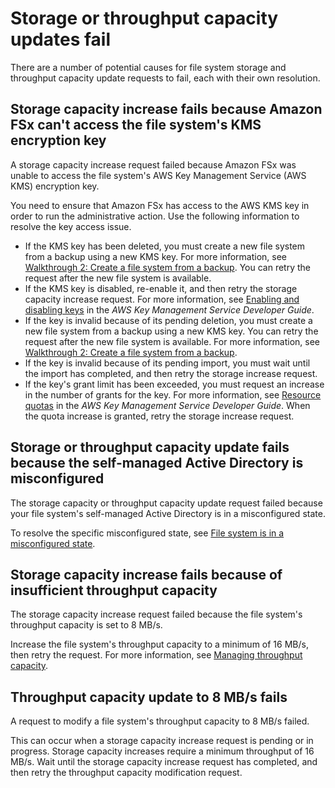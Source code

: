 # Storage or throughput capacity updates fail<a name="admin-actions-ts"></a>

There are a number of potential causes for file system storage and throughput capacity update requests to fail, each with their own resolution\.

## Storage capacity increase fails because Amazon FSx can't access the file system's KMS encryption key<a name="w236aac43c19b5"></a>

A storage capacity increase request failed because Amazon FSx was unable to access the file system's AWS Key Management Service \(AWS KMS\) encryption key\.

You need to ensure that Amazon FSx has access to the AWS KMS key in order to run the administrative action\. Use the following information to resolve the key access issue\. 
+ If the KMS key has been deleted, you must create a new file system from a backup using a new KMS key\. For more information, see [Walkthrough 2: Create a file system from a backup](walkthrough02-create-from-backup.md)\. You can retry the request after the new file system is available\.
+ If the KMS key is disabled, re\-enable it, and then retry the storage capacity increase request\. For more information, see [Enabling and disabling keys](https://docs.aws.amazon.com/kms/latest/developerguide/enabling-keys.html) in the *AWS Key Management Service Developer Guide*\.
+ If the key is invalid because of its pending deletion, you must create a new file system from a backup using a new KMS key\. You can retry the request after the new file system is available\. For more information, see [Walkthrough 2: Create a file system from a backup](walkthrough02-create-from-backup.md)\.
+ If the key is invalid because of its pending import, you must wait until the import has completed, and then retry the storage increase request\.
+ If the key's grant limit has been exceeded, you must request an increase in the number of grants for the key\. For more information, see [Resource quotas](https://docs.aws.amazon.com/kms/latest/developerguide/resource-limits.html) in the *AWS Key Management Service Developer Guide*\. When the quota increase is granted, retry the storage increase request\.

## Storage or throughput capacity update fails because the self\-managed Active Directory is misconfigured<a name="w236aac43c19b7"></a>

The storage capacity or throughput capacity update request failed because your file system's self\-managed Active Directory is in a misconfigured state\.

To resolve the specific misconfigured state, see [File system is in a misconfigured state](misconfigured-ad-config.md)\.

## Storage capacity increase fails because of insufficient throughput capacity<a name="w236aac43c19b9"></a>

The storage capacity increase request failed because the file system's throughput capacity is set to 8 MB/s\.

Increase the file system's throughput capacity to a minimum of 16 MB/s, then retry the request\. For more information, see [Managing throughput capacity](managing-throughput-capacity.md)\.

## Throughput capacity update to 8 MB/s fails<a name="w236aac43c19c11"></a>

A request to modify a file system's throughput capacity to 8 MB/s failed\.

This can occur when a storage capacity increase request is pending or in progress\. Storage capacity increases require a minimum throughput of 16 MB/s\. Wait until the storage capacity increase request has completed, and then retry the throughput capacity modification request\.